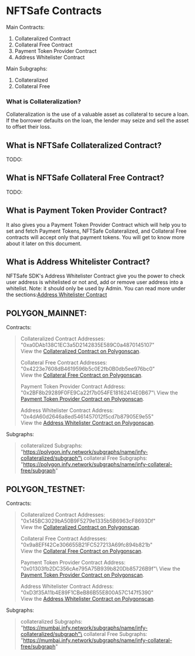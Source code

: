 # NFTSafe Contracts

Main Contracts:
1. Collateralized Contract
2. Collateral Free Contract
3. Payment Token Provider Contract
4. Address Whitelister Contract

Main Subgraphs:
1. Collateralized
2. Collateral Free

### What is Collateralization?
Collateralization is the use of a valuable asset as collateral to secure a loan. If the borrower defaults on the loan, the lender may seize and sell the asset to offset their loss.

## What is NFTSafe Collateralized Contract?
TODO:

## What is NFTSafe Collateral Free Contract?
TODO:

## What is Payment Token Provider Contract?
It also gives you a Payment Token Provider Contract which will help you to set and fetch Payment Tokens, NFTSafe  Collateralized, and Collateral Free contracts will accept only that payment tokens. 
You will get to know more about it later on this document. 

## What is Address Whitelister Contract?
NFTSafe SDK's Address Whitelister Contract give you the power to check user address is whitelisted or not and, add or remove user address into a whitelist.
Note: it should only be used by Admin.
You can read more under the sections:[Address Whitelister Contract](/contracts/index.md)


## POLYGON_MAINNET: 
Contracts:
>   Collateralized Contract Addresses: "0xa0DAb138C1EC3a5D2142835E589C0a4870145107"\
>   View the [Collateralized Contract on Polygonscan](https://polygonscan.com/address/0xa0DAb138C1EC3a5D2142835E589C0a4870145107).
>
>   Collateral Free Contract Addresses: "0x4223e7608dB4619596b5c0E2fb0B0db5ee976bc0"\
>   View the [Collateral Free Contract on Polygonscan](https://polygonscan.com/address/0x4223e7608dB4619596b5c0E2fb0B0db5ee976bc0).
>
>   Payment Token Provider Contract Address: "0x2BF8b29289F0FE9Ca22f7b054FE18162414E0B67"\ 
>   View the [Payment Token Provider Contract on Polygonscan](https://polygonscan.com/address/0x2BF8b29289F0FE9Ca22f7b054FE18162414E0B67).
>
>   Address Whitelister Contract Address: "0x4dA60d2646a8ed5461457012f5cd7b87905E9e55"\
>   View the [Address Whitelister Contract on Polygonscan](https://polygonscan.com/address/0x4dA60d2646a8ed5461457012f5cd7b87905E9e55).


Subgraphs:
>   collateralized Subgraphs: "https://polygon.infy.network/subgraphs/name/infy-collateralized/subgraph"\
>   collateral Free Subgraphs: "https://polygon.infy.network/subgraphs/name/infy-collateral-free/subgraph"
     
## POLYGON_TESTNET: 
Contracts:
>   Collateralized Contract Addresses: "0x145BC3029bA50B9F5279e1335b5B6963cF8693Df"\
>   View the [Collateralized Contract on Polygonscan](https://mumbai.polygonscan.com/address/0x145BC3029bA50B9F5279e1335b5B6963cF8693Df).
>
>   Collateral Free Contract Addresses: "0x9a8EFf42Ce306655B21FC527213A69fc894b821b"\
>   View the [Collateral Free Contract on Polygonscan](https://mumbai.polygonscan.com/address/0x9a8EFf42Ce306655B21FC527213A69fc894b821b).
>
>   Payment Token Provider Contract Address: "0x01303fb2DC356cAe795A75B939b820Db85726B9f"\ 
>   View the [Payment Token Provider Contract on Polygonscan](https://mumbai.polygonscan.com/address/0x01303fb2DC356cAe795A75B939b820Db85726B9f).
>
>   Address Whitelister Contract Address: "0xD3f35A11b4E89F1CBeB86B55E800A57C147f5390"\
>   View the [Address Whitelister Contract on Polygonscan](https://mumbai.polygonscan.com/address/0xD3f35A11b4E89F1CBeB86B55E800A57C147f5390).

Subgraphs:
>   collateralized Subgraphs: "https://mumbai.infy.network/subgraphs/name/infy-collateralized/subgraph"\
>   collateral Free Subgraphs: "https://mumbai.infy.network/subgraphs/name/infy-collateral-free/subgraph"   

  